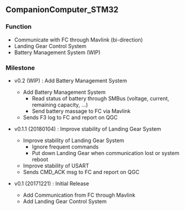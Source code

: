 ## CompanionComputer_STM32

### Function
- Communicate with FC through Mavlink (bi-direction)
- Landing Gear Control System
- Battery Management System (WIP)

### Milestone
- v0.2 (WIP) : Add Battery Management System
    - Add Battery Management System
        - Read status of battery through SMBus (voltage, current, remaining capacity, ...)
        - Send battery massage to FC via Mavlink
    - Sends F3 log to FC and report on QGC

- v0.1.1 (20180104) : Improve stability of Landing Gear System
    - Improve stability of Landing Gear System
        - Ignore frequent commands
        - Put down Landing Gear when communication lost or system reboot
    - Improve stability of USART
    - Sends CMD_ACK msg to FC and report on QGC

- v0.1 (20171221) : Initial Release
    - Add Communication from FC through Mavlink
    - Add Landing Gear Control System
